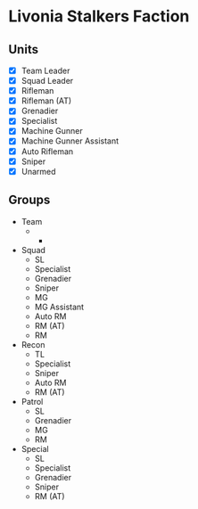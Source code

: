 # Livonia Stalkers Faction

## Units
- [X] Team Leader
- [X] Squad Leader
- [X] Rifleman
- [X] Rifleman (AT)
- [X] Grenadier
- [X] Specialist
- [X] Machine Gunner
- [X] Machine Gunner Assistant
- [X] Auto Rifleman
- [X] Sniper
- [X] Unarmed

## Groups
- Team
    - *
- Squad
    - SL
    - Specialist
    - Grenadier
    - Sniper
    - MG
    - MG Assistant
    - Auto RM
    - RM (AT)
    - RM
- Recon
    - TL
    - Specialist
    - Sniper
    - Auto RM
    - RM (AT)
- Patrol
    - SL
    - Grenadier
    - MG
    - RM
- Special
    - SL
    - Specialist
    - Grenadier
    - Sniper
    - RM (AT)